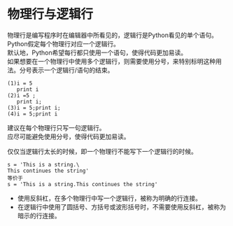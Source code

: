 # 物理行与逻辑行
物理行是编写程序时在编辑器中所看见的，逻辑行是Python看见的单个语句。  
Python假定每个物理行对应一个逻辑行。  
默认地，Python希望每行都只使用一个语句，使得代码更加易读。  
如果想要在一个物理行中使用多个逻辑行，则需要使用分号，来特别标明这种用法。分号表示一个逻辑行/语句的结束。

	(1)i = 5
	   print i
	(2)i =5 ;
	   print i;
	(3)i = 5;print i;
	(4)i = 5;print i

建议在每个物理行只写一句逻辑行。  
应尽可能避免使用分号，使得代码更加易读。

仅仅当逻辑行太长的时候，即一个物理行不能写下一个逻辑行的时候。  

	s = 'This is a string.\
	This continues the string'
	等价于
	s = 'This is a string.This continues the string'

* 使用反斜杠，在多个物理行中写一个逻辑行，被称为明确的行连接。  
* 在逻辑行中使用了圆括号、方括号或波形括号时，不需要使用反斜杠，被称为暗示的行连接。
